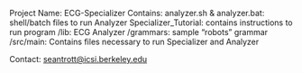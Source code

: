 Project Name: ECG-Specializer
Contains:
analyzer.sh & analyzer.bat: shell/batch files to run Analyzer
Specializer_Tutorial: contains instructions to run program
/lib: ECG Analyzer
/grammars: sample “robots” grammar
/src/main: Contains files necessary to run Specializer and Analyzer

Contact:
seantrott@icsi.berkeley.edu